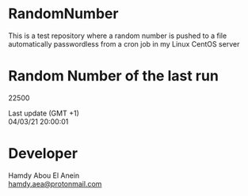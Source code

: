 # RandomNumber    
This is a test repository where a random number is pushed to a file automatically passwordless from a cron job in my Linux CentOS server    
# Random Number of the last run   
22500
      
Last update (GMT +1)    
04/03/21 20:00:01
# Developer    
Hamdy Abou El Anein   
hamdy.aea@protonmail.com
